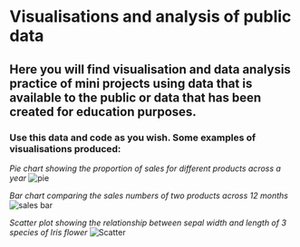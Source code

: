# Visualisations and analysis of public data

## Here you will find visualisation and data analysis practice of mini projects using data that is available to the public or data that has been created for education purposes. 

### Use this data and code as you wish. Some examples of visualisations produced: 

*Pie chart showing the proportion of sales for different products across a year*
![pie](https://github.com/user-attachments/assets/f814464f-e358-4a34-9e17-8789686652e9)

*Bar chart comparing the sales numbers of two products across 12 months*
![sales bar](https://github.com/user-attachments/assets/bf0be2a6-1eb5-40f8-9ead-82c58dd7ed3a)

*Scatter plot showing the relationship between sepal width and length of 3 species of Iris flower* 
![Scatter](https://github.com/user-attachments/assets/448f0775-ec20-430d-88f5-c5f9427e48fc)



